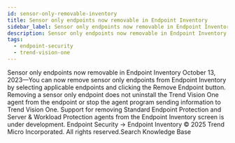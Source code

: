 ```yaml
---
id: sensor-only-removable-inventory
title: Sensor only endpoints now removable in Endpoint Inventory
sidebar_label: Sensor only endpoints now removable in Endpoint Inventory
description: Sensor only endpoints now removable in Endpoint Inventory
tags:
  - endpoint-security
  - trend-vision-one
---
```


 Sensor only endpoints now removable in Endpoint Inventory October 13, 2023—You can now remove sensor only endpoints from Endpoint Inventory by selecting applicable endpoints and clicking the Remove Endpoint button. Removing a sensor only endpoint does not uninstall the Trend Vision One agent from the endpoint or stop the agent program sending information to Trend Vision One. Support for removing Standard Endpoint Protection and Server & Workload Protection agents from the Endpoint Inventory screen is under development. Endpoint Security → Endpoint Inventory © 2025 Trend Micro Incorporated. All rights reserved.Search Knowledge Base